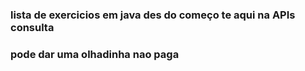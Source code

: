 ### lista de exercicios em java des do começo te aqui  na APIs consulta 
### pode dar uma olhadinha nao paga 
